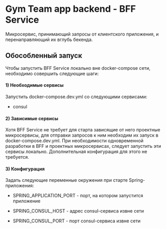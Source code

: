 # Gym Team app backend - BFF Service

Микросервис, принимающий запросы от клиентского приложения, и перенаправляющий их вглубь бекенда.

## Обособленный запуск

Чтобы запустить BFF Service локально вне docker-compose сети, необходимо совершить следующие шаги:

#### 1) Необходимые сервисы

Запустить docker-compose.dev.yml со следующими сервисами:

- consul

#### 2) Зависимые сервисы

Хотя BFF Service не требует для старта зависящие от него проектные микросервисы, для отправки запросов к ним необходим их запуск в docker-compose.dev.yml.
При необходимости одновременной разработки в BFF и проектных микросервисах, следует запустить эти сервисы локально.
Дополнительная конфигурация для этого не требуется.

#### 3) Конфигурация

Задать следующие переменные окружения при старте Spring-приложения:

- SPRING_APPLICATION_PORT - порт, на котором запустится приложение


- SPRING_CONSUL_HOST - адрес consul-сервиса извне сети
- SPRING_CONSUL_PORT - порт consul-сервиса извне сети
